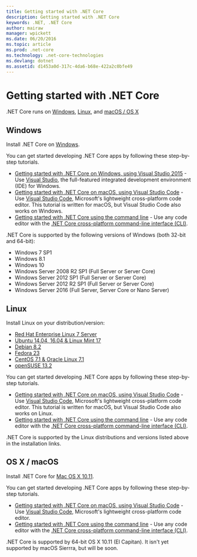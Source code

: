 ```yaml
---
title: Getting started with .NET Core
description: Getting started with .NET Core
keywords: .NET, .NET Core
author: mairaw
manager: wpickett
ms.date: 06/20/2016
ms.topic: article
ms.prod: .net-core
ms.technology: .net-core-technologies
ms.devlang: dotnet
ms.assetid: d1453a0d-317c-4da6-b68e-422a2c0bfe49
---
```


# Getting started with .NET Core

.NET Core runs on [Windows](#windows), [Linux](#linux), and [macOS / OS X](#macos)

## Windows

Install .NET Core on [Windows](https://www.microsoft.com/net/core#windows). 

You can get started developing .NET Core apps by following these step-by-step tutorials.

* [Getting started with .NET Core on Windows, using Visual Studio 2015](tutorials/using-on-windows.md) - Use [Visual Studio](https://www.visualstudio.com/), the full-featured integrated development environment (IDE) for Windows.  
* [Getting started with .NET Core on macOS, using Visual Studio Code](tutorials/using-on-macos.md) - Use [Visual Studio Code](https://www.visualstudio.com/products/code-vs), Microsoft's lightweight cross-platform code editor. This tutorial is written for macOS, but Visual Studio Code also works on Windows.
* [Getting started with .NET Core using the command line](tutorials/using-with-xplat-cli.md) - Use any code editor with the [.NET Core cross-platform command-line interface (CLI)](tools/index.md).

.NET Core is supported by the following versions of Windows (both 32-bit and 64-bit):

* Windows 7 SP1
* Windows 8.1
* Windows 10
* Windows Server 2008 R2 SP1 (Full Server or Server Core)
* Windows Server 2012 SP1 (Full Server or Server Core)
* Windows Server 2012 R2 SP1 (Full Server or Server Core)
* Windows Server 2016 (Full Server, Server Core or Nano Server)

## Linux

Install Linux on your distribution/version:

* [Red Hat Enterprise Linux 7 Server](https://www.microsoft.com/net/core#redhat)
* [Ubuntu 14.04, 16.04 & Linux Mint 17](https://www.microsoft.com/net/core#ubuntu)
* [Debian 8.2](https://www.microsoft.com/net/core#debian)
* [Fedora 23](https://www.microsoft.com/net/core#fedora)
* [CentOS 7.1 & Oracle Linux 7.1](https://www.microsoft.com/net/core#centos)
* [openSUSE 13.2](https://www.microsoft.com/net/core#opensuse)

You can get started developing .NET Core apps by following these step-by-step tutorials.

* [Getting started with .NET Core on macOS, using Visual Studio Code](tutorials/using-on-macos.md) - Use [Visual Studio Code](https://www.visualstudio.com/products/code-vs), Microsoft's lightweight cross-platform code editor. This tutorial is written for macOS, but Visual Studio Code also works on Linux. 
* [Getting started with .NET Core using the command line](tutorials/using-with-xplat-cli.md) - Use any code editor with the [.NET Core cross-platform command-line interface (CLI)](tools/index.md).

.NET Core is supported by the Linux distributions and versions listed above in the installation links.

## OS X / macOS

Install .NET Core for [Mac OS X 10.11](https://www.microsoft.com/net/core#macos).

You can get started developing .NET Core apps by following these step-by-step tutorials.

* [Getting started with .NET Core on macOS, using Visual Studio Code](tutorials/using-on-macos.md) - Use [Visual Studio Code](https://www.visualstudio.com/products/code-vs), Microsoft's lightweight cross-platform code editor.  
* [Getting started with .NET Core using the command line](tutorials/using-with-xplat-cli.md) - Use any code editor with the [.NET Core cross-platform command-line interface (CLI)](tools/index.md).

.NET Core is supported by 64-bit OS X 10.11 (El Capitan). It isn't yet supported by macOS Sierrra, but will be soon.
